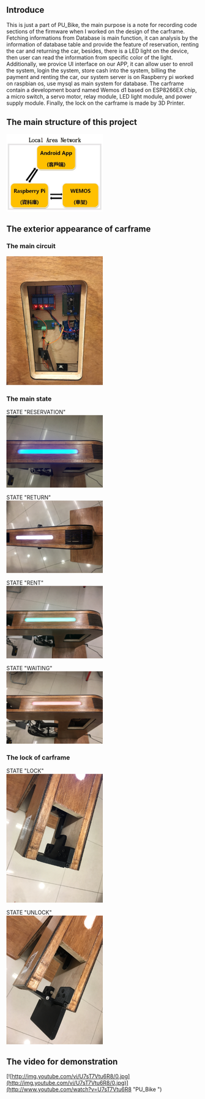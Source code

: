 ## Introduce 
This is just a part of PU_Bike, the main purpose is a note for recording code sections of the firmware when I worked on the design of the carframe. Fetching informations from Database is main function, it can analysis by the information of database table and provide the feature of reservation, renting the car and returning the car, besides, there is a LED light on the device, then user can read the information from specific color of the light. Additionally, we provice UI interface on our APP, it can allow user to enroll the system, login the system, store cash into the system, billing the payment and renting the car, our system server is on Raspberry pi worked on raspbian os, use mysql as main system for database. The carframe contain a development board named Wemos d1 based on ESP8266EX chip, a micro switch, a servo motor, relay module, LED light module, and power supply module. Finally, the lock on the carframe is made by 3D Printer.

## The main structure of this project
<img src="https://github.com/GuanYu914/PU_BIKE_CARFRAME/blob/master/photos/PU_Bike_structure.JPG" width="50%" height="50%">

## The exterior appearance of carframe

### The main circuit 
<img src="https://github.com/GuanYu914/PU_BIKE_CARFRAME/blob/master/photos/PU_Bike_circuit.JPG" width="50%" height="50%">

### The main state 
STATE "RESERVATION"<br>
<img src="https://github.com/GuanYu914/PU_BIKE_CARFRAME/blob/master/photos/PU_Bike_Reservation.JPG" width="50%" height="50%">

STATE "RETURN"<br>
<img src="https://github.com/GuanYu914/PU_BIKE_CARFRAME/blob/master/photos/PU_Bike_Return.JPG" width="50%" height="50%">

STATE "RENT"<br>
<img src="https://github.com/GuanYu914/PU_BIKE_CARFRAME/blob/master/photos/PU_Bike_Rent.JPG" width="50%" height="50%">

STATE "WAITING"<br>
<img src="https://github.com/GuanYu914/PU_BIKE_CARFRAME/blob/master/photos/PU_Bike_Waiting.JPG" width="50%" height="50%">

### The lock of carframe
STATE "LOCK"<br>
<img src="https://github.com/GuanYu914/PU_BIKE_CARFRAME/blob/master/photos/PU_Bike_Lock.JPG" width="50%" height="50%">

STATE "UNLOCK"<br>
<img src="https://github.com/GuanYu914/PU_BIKE_CARFRAME/blob/master/photos/PU_Bike_Unlock.JPG" width="50%" height="50%">

## The video for demonstration
[![http://img.youtube.com/vi/U7sT7Vtu6R8/0.jpg](http://img.youtube.com/vi/U7sT7Vtu6R8/0.jpg)](http://www.youtube.com/watch?v=U7sT7Vtu6R8 "PU_Bike ")
